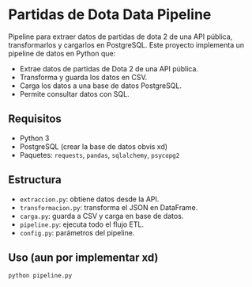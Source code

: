 # Partidas de Dota Data Pipeline

Pipeline para extraer datos de partidas de dota 2 de una API pública, transformarlos y cargarlos en PostgreSQL.
Este proyecto implementa un pipeline de datos en Python que:

- Extrae datos de partidas de Dota 2 de una API pública.
- Transforma y guarda los datos en CSV.
- Carga los datos a una base de datos PostgreSQL.
- Permite consultar datos con SQL.

## Requisitos

- Python 3
- PostgreSQL (crear la base de datos obvis xd)
- Paquetes: `requests`, `pandas`, `sqlalchemy`, `psycopg2`

## Estructura

- `extraccion.py`: obtiene datos desde la API.
- `transformacion.py`: transforma el JSON en DataFrame.
- `carga.py`: guarda a CSV y carga en base de datos.
- `pipeline.py`: ejecuta todo el flujo ETL.
- `config.py`: parámetros del pipeline.

## Uso (aun por implementar xd)

```bash
python pipeline.py